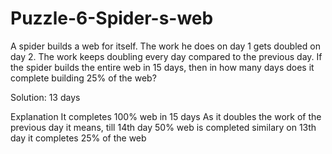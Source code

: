 # Puzzle-6-Spider-s-web

A spider builds a web for itself. The work he does on day 1 gets doubled on day 2. The work keeps doubling every day compared to the previous day. If the spider builds the entire web in 15 days, then in how many days does it complete building 25% of the web?

Solution: 13 days

Explanation
It completes 100% web in 15 days
As it doubles the work of the previous day it means, till 14th day 50% web is completed
similary on 13th day it completes 25% of the web
